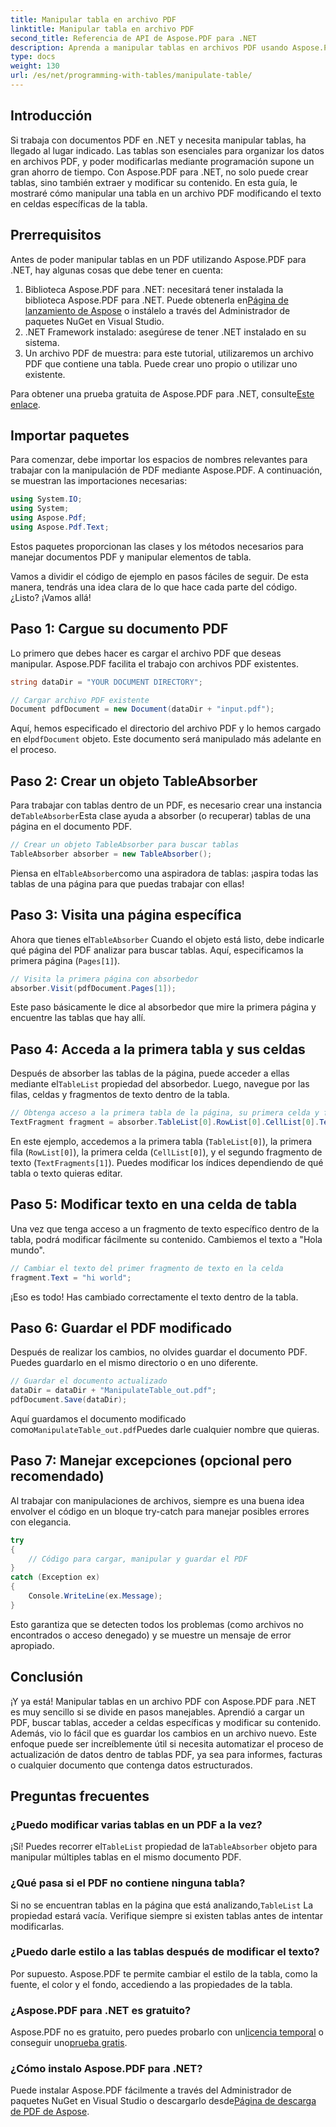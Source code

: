 ```yaml
---
title: Manipular tabla en archivo PDF
linktitle: Manipular tabla en archivo PDF
second_title: Referencia de API de Aspose.PDF para .NET
description: Aprenda a manipular tablas en archivos PDF usando Aspose.PDF para .NET con un tutorial paso a paso, que incluye ejemplos de código y mejores prácticas.
type: docs
weight: 130
url: /es/net/programming-with-tables/manipulate-table/
---
```

## Introducción

Si trabaja con documentos PDF en .NET y necesita manipular tablas, ha llegado al lugar indicado. Las tablas son esenciales para organizar los datos en archivos PDF, y poder modificarlas mediante programación supone un gran ahorro de tiempo. Con Aspose.PDF para .NET, no solo puede crear tablas, sino también extraer y modificar su contenido. En esta guía, le mostraré cómo manipular una tabla en un archivo PDF modificando el texto en celdas específicas de la tabla.

## Prerrequisitos

Antes de poder manipular tablas en un PDF utilizando Aspose.PDF para .NET, hay algunas cosas que debe tener en cuenta:

1.  Biblioteca Aspose.PDF para .NET: necesitará tener instalada la biblioteca Aspose.PDF para .NET. Puede obtenerla en[Página de lanzamiento de Aspose](https://releases.aspose.com/pdf/net/) o instálelo a través del Administrador de paquetes NuGet en Visual Studio.
2. .NET Framework instalado: asegúrese de tener .NET instalado en su sistema.
3. Un archivo PDF de muestra: para este tutorial, utilizaremos un archivo PDF que contiene una tabla. Puede crear uno propio o utilizar uno existente.

 Para obtener una prueba gratuita de Aspose.PDF para .NET, consulte[Este enlace](https://releases.aspose.com/).

## Importar paquetes

Para comenzar, debe importar los espacios de nombres relevantes para trabajar con la manipulación de PDF mediante Aspose.PDF. A continuación, se muestran las importaciones necesarias:

```csharp
using System.IO;
using System;
using Aspose.Pdf;
using Aspose.Pdf.Text;
```

Estos paquetes proporcionan las clases y los métodos necesarios para manejar documentos PDF y manipular elementos de tabla.

Vamos a dividir el código de ejemplo en pasos fáciles de seguir. De esta manera, tendrás una idea clara de lo que hace cada parte del código. ¿Listo? ¡Vamos allá!

## Paso 1: Cargue su documento PDF

Lo primero que debes hacer es cargar el archivo PDF que deseas manipular. Aspose.PDF facilita el trabajo con archivos PDF existentes.

```csharp
string dataDir = "YOUR DOCUMENT DIRECTORY";

// Cargar archivo PDF existente
Document pdfDocument = new Document(dataDir + "input.pdf");
```

 Aquí, hemos especificado el directorio del archivo PDF y lo hemos cargado en el`pdfDocument` objeto. Este documento será manipulado más adelante en el proceso.

## Paso 2: Crear un objeto TableAbsorber

 Para trabajar con tablas dentro de un PDF, es necesario crear una instancia de`TableAbsorber`Esta clase ayuda a absorber (o recuperar) tablas de una página en el documento PDF.

```csharp
// Crear un objeto TableAbsorber para buscar tablas
TableAbsorber absorber = new TableAbsorber();
```

 Piensa en el`TableAbsorber`como una aspiradora de tablas: ¡aspira todas las tablas de una página para que puedas trabajar con ellas!

## Paso 3: Visita una página específica

 Ahora que tienes el`TableAbsorber` Cuando el objeto está listo, debe indicarle qué página del PDF analizar para buscar tablas. Aquí, especificamos la primera página (`Pages[1]`).

```csharp
// Visita la primera página con absorbedor
absorber.Visit(pdfDocument.Pages[1]);
```

Este paso básicamente le dice al absorbedor que mire la primera página y encuentre las tablas que hay allí.

## Paso 4: Acceda a la primera tabla y sus celdas

 Después de absorber las tablas de la página, puede acceder a ellas mediante el`TableList` propiedad del absorbedor. Luego, navegue por las filas, celdas y fragmentos de texto dentro de la tabla.

```csharp
// Obtenga acceso a la primera tabla de la página, su primera celda y fragmentos de texto que contiene.
TextFragment fragment = absorber.TableList[0].RowList[0].CellList[0].TextFragments[1];
```

En este ejemplo, accedemos a la primera tabla (`TableList[0]`), la primera fila (`RowList[0]`), la primera celda (`CellList[0]`), y el segundo fragmento de texto (`TextFragments[1]`). Puedes modificar los índices dependiendo de qué tabla o texto quieras editar.

## Paso 5: Modificar texto en una celda de tabla

Una vez que tenga acceso a un fragmento de texto específico dentro de la tabla, podrá modificar fácilmente su contenido. Cambiemos el texto a "Hola mundo".

```csharp
// Cambiar el texto del primer fragmento de texto en la celda
fragment.Text = "hi world";
```

¡Eso es todo! Has cambiado correctamente el texto dentro de la tabla.

## Paso 6: Guardar el PDF modificado

Después de realizar los cambios, no olvides guardar el documento PDF. Puedes guardarlo en el mismo directorio o en uno diferente.

```csharp
// Guardar el documento actualizado
dataDir = dataDir + "ManipulateTable_out.pdf";
pdfDocument.Save(dataDir);
```

 Aquí guardamos el documento modificado como`ManipulateTable_out.pdf`Puedes darle cualquier nombre que quieras.

## Paso 7: Manejar excepciones (opcional pero recomendado)

Al trabajar con manipulaciones de archivos, siempre es una buena idea envolver el código en un bloque try-catch para manejar posibles errores con elegancia.

```csharp
try
{
    // Código para cargar, manipular y guardar el PDF
}
catch (Exception ex)
{
    Console.WriteLine(ex.Message);
}
```

Esto garantiza que se detecten todos los problemas (como archivos no encontrados o acceso denegado) y se muestre un mensaje de error apropiado.

## Conclusión

¡Y ya está! Manipular tablas en un archivo PDF con Aspose.PDF para .NET es muy sencillo si se divide en pasos manejables. Aprendió a cargar un PDF, buscar tablas, acceder a celdas específicas y modificar su contenido. Además, vio lo fácil que es guardar los cambios en un archivo nuevo. Este enfoque puede ser increíblemente útil si necesita automatizar el proceso de actualización de datos dentro de tablas PDF, ya sea para informes, facturas o cualquier documento que contenga datos estructurados.

## Preguntas frecuentes

### ¿Puedo modificar varias tablas en un PDF a la vez?  
 ¡Sí! Puedes recorrer el`TableList` propiedad de la`TableAbsorber` objeto para manipular múltiples tablas en el mismo documento PDF.

### ¿Qué pasa si el PDF no contiene ninguna tabla?  
 Si no se encuentran tablas en la página que está analizando,`TableList` La propiedad estará vacía. Verifique siempre si existen tablas antes de intentar modificarlas.

### ¿Puedo darle estilo a las tablas después de modificar el texto?  
Por supuesto. Aspose.PDF te permite cambiar el estilo de la tabla, como la fuente, el color y el fondo, accediendo a las propiedades de la tabla.

### ¿Aspose.PDF para .NET es gratuito?  
 Aspose.PDF no es gratuito, pero puedes probarlo con un[licencia temporal](https://purchase.aspose.com/temporary-license/) o conseguir uno[prueba gratis](https://releases.aspose.com/).

### ¿Cómo instalo Aspose.PDF para .NET?  
 Puede instalar Aspose.PDF fácilmente a través del Administrador de paquetes NuGet en Visual Studio o descargarlo desde[Página de descarga de PDF de Aspose](https://releases.aspose.com/pdf/net/).